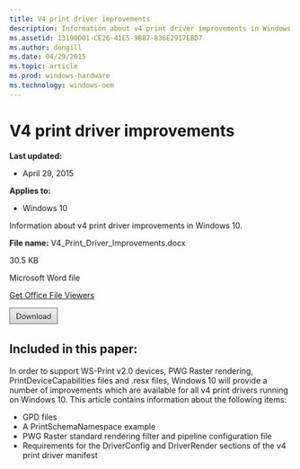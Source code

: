 ```yaml
---
title: V4 print driver improvements
description: Information about v4 print driver improvements in Windows 10.
ms.assetid: 13190D01-CE26-41E5-9B87-836E2917EBD7
ms.author: dongill
ms.date: 04/29/2015
ms.topic: article
ms.prod: windows-hardware
ms.technology: windows-oem
---
```


# V4 print driver improvements


**Last updated:**

-   April 29, 2015

**Applies to:**

-   Windows 10

Information about v4 print driver improvements in Windows 10.

**File name:** V4\_Print\_Driver\_Improvements.docx

30.5 KB

Microsoft Word file

[Get Office File Viewers](http://go.microsoft.com/fwlink/p/?LinkId=534085)

[![click here to download](images/download.png)](http://go.microsoft.com/fwlink/p/?LinkId=534034)

## <span id="Included_in_this_paper_"></span><span id="included_in_this_paper_"></span><span id="INCLUDED_IN_THIS_PAPER_"></span>Included in this paper:


In order to support WS-Print v2.0 devices, PWG Raster rendering, PrintDeviceCapabilities files and .resx files, Windows 10 will provide a number of improvements which are available for all v4 print drivers running on Windows 10. This article contains information about the following items:

-   GPD files
-   A PrintSchemaNamespace example
-   PWG Raster standard rendering filter and pipeline configuration file
-   Requirements for the DriverConfig and DriverRender sections of the v4 print driver manifest






